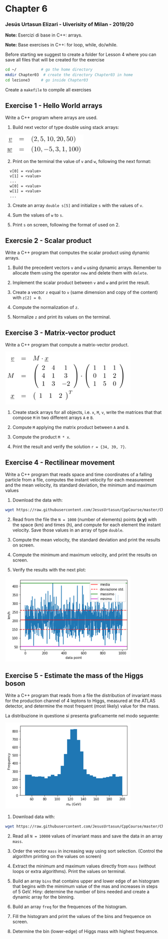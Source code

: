 # Chapter 6

### Jesús Urtasun Elizari - Uiverisity of Milan - 2019/20

**Note:** Esercizi di base in C++: arrays.

**Note:** Base exercises in C++: for loop, while, do/while.

Before starting we suggest to create a folder for Lesson 4 where you can save all files that will be created for the exercise
```bash
cd ~/           # go the home directory
mkdir Chapter03  # create the directory Chapter03 in home
cd lezione3     # go inside Chapter03
```
Create a `makefile` to compile all exercises

## Exercise 1 - Hello World arrays

Write a C++ program where arrays are used.

1. Build next vector of type double using stack arrays:
<img src = "images/ex1.png" width = "250">

2. Print on the terminal the value of `v` and `w`, following the next format:
```
  v[0] = <value>
  v[1] = <value>
  ...
  w[0] = <value>
  w[1] = <value>
  ...
```

3. Create an array `double s[5]` and initialize `s` with the values of `v`.

4. Sum the values of `w` to `s`.

5. Print `s` on screen, following the format of used on 2.

## Exercsie 2 - Scalar product

Write a C++ program that computes the scalar product using dynamic arrays.

1. Build the precedent vectors `v` and `w` using dynamic arrays. Remember to allocate them using the operator `new` and delete them with `delete`.

2. Implement the scalar product between `v` and `w` and print the result.

3. Create a vector `z` equal to `v` (same dimension and copy of the content) with `z[2] = 0`.

4. Compute the normalization of `z`.

5. Normalize `z` and print its values on the terminal.

## Exercise 3 - Matrix-vector product

Write a C++ program that compute a matrix-vector product.

<img src = "images/ex3.png" width = "400">

1. Create stack arrays for all objects, i.e. `x`, `M`, `v`, write the matrices that that compose `M` in two different arrays `A` e `B`.

2. Compute `M` applying the matrix product between `A` and `B`.

3. Compute the product `M * x`.

3. Print the result and verify the solution `r = {34, 39, 7}`.

## Exercise 4 - Rectilinear movement

Write a C++ program that reads space and time coordinates of a falling particle from a file, computes the instant velocity for each measurement and the mean velocity, its standard deviation, the minimum and maximum values

1. Download the data with:
```bash
wget https://raw.githubusercontent.com/JesusUrtasun/CppCourse/master/Chapter06/data_moto.dat
```

2. Read from the file the `N = 1000` (number of elements) points **(x y)** with the space (km) and times (h), and compute for each element the instant velocity. Save those values in an array of type `double`.

3. Compute the mean velocity, the standard deviation and print the results on screen.

4. Compute the minimum and maximum velocity, and print the results on screen.

5. Verify the results with the next plot:

<img src = "images/moto.png" width = "400">


## Exercise 5 - Estimate the mass of the Higgs boson

Write a C++ program that reads from a file the distribution of invariant mass for the production channel of 4 leptons to Higgs, measured at the ATLAS detector, and determine the most frequent (most likely) value for the mass.

La distribuzione in questione si presenta graficamente nel modo seguente:

<img src = "images/higgs.png" width = "400">

1. Download data with:
```bash
wget https://raw.githubusercontent.com/JesusUrtasun/CppCourse/master/Chapter06/data_higgs.dat
```

2. Read all `N = 10000` values of invariant mass and save the data in an array `mass`.

3. Order the vector `mass` in increasing way using sort selection. (Control the algorithm printing on the values on screen)

4. Extract the minimum and maximum values directly from `mass` (without loops or extra algorithms). Print the values on terminal.

5. Build an array `bins` that contains upper and lower edge of an histogram that begins with the mimimum value of the mas and increases in steps of 5 GeV. Hiny: determine the number of bins needed and create a dynamic array for the binning.

6. Build an array `freq` for the frequences of the histogram.

7. Fill the histogram and print the values of the bins and frequence on screen.

8. Determine the bin (lower-edge) of Higgs mass with highest frequence.

